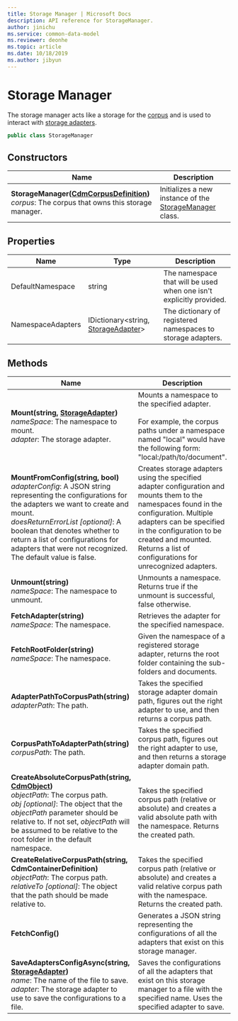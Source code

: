 ```yaml
---
title: Storage Manager | Microsoft Docs
description: API reference for StorageManager.
author: jinichu
ms.service: common-data-model
ms.reviewer: deonhe 
ms.topic: article
ms.date: 10/18/2019
ms.author: jibyun
---
```


# Storage Manager

The storage manager acts like a storage for the [corpus](../cdm/corpus.md) and is used to interact with [storage adapters](storageadapter.md).

```csharp
public class StorageManager
```

## Constructors
|Name|Description|
|---|---|
|**StorageManager([CdmCorpusDefinition](../cdm/corpus.md))**<br/>*corpus*: The corpus that owns this storage manager.|Initializes a new instance of the [StorageManager](storagemanager.md) class.|

## Properties
|Name|Type|Description|
|---|---|---|
|DefaultNamespace|string|The namespace that will be used when one isn't explicitly provided.|
|NamespaceAdapters|IDictionary\<string, [StorageAdapter](storageadapter.md)>|The dictionary of registered namespaces to storage adapters.|

## Methods
|Name|Description|Return Type|
|---|---|---|
|**Mount(string, [StorageAdapter](storageadapter.md))**<br/>*nameSpace*: The namespace to mount.<br/>*adapter*: The storage adapter.|Mounts a namespace to the specified adapter.<br/><br/>For example, the corpus paths under a namespace named "local" would have the following form: "local:/path/to/document".|void|
|**MountFromConfig(string, bool)**<br/>*adapterConfig*: A JSON string representing the configurations for the adapters we want to create and mount.<br/>*doesReturnErrorList [optional]*: A boolean that denotes whether to return a list of configurations for adapters that were not recognized. The default value is false.|Creates storage adapters using the specified adapter configuration and mounts them to the namespaces found in the configuration. Multiple adapters can be specified in the configuration to be created and mounted. Returns a list of configurations for unrecognized adapters.|List\<string>|
|**Unmount(string)**<br/>*nameSpace*: The namespace to unmount.|Unmounts a namespace. Returns true if the unmount is successful, false otherwise.|bool|
|**FetchAdapter(string)**<br/>*nameSpace*: The namespace.|Retrieves the adapter for the specified namespace.|[StorageAdapter](storageadapter.md)|
|**FetchRootFolder(string)**<br/>*nameSpace*: The namespace.|Given the namespace of a registered storage adapter, returns the root folder containing the sub-folders and documents.|[CdmFolderDefinition](../cdm/folder.md)|
|**AdapterPathToCorpusPath(string)**<br/>*adapterPath*: The path.|Takes the specified storage adapter domain path, figures out the right adapter to use, and then returns a corpus path.|string|
|**CorpusPathToAdapterPath(string)**<br/>*corpusPath*: The path.|Takes the specified corpus path, figures out the right adapter to use, and then returns a storage adapter domain path.|string|
|**CreateAbsoluteCorpusPath(string, [CdmObject](../cdm/cdmobject.md))**<br/>*objectPath*: The corpus path.<br/>*obj [optional]*: The object that the *objectPath* parameter should be relative to. If not set, *objectPath* will be assumed to be relative to the root folder in the default namespace.|Takes the specified corpus path (relative or absolute) and creates a valid absolute path with the namespace. Returns the created path.|string|
|**CreateRelativeCorpusPath(string, CdmContainerDefinition)**<br/>*objectPath*: The corpus path.<br/>*relativeTo [optional]*: The object that the path should be made relative to.|Takes the specified corpus path (relative or absolute) and creates a valid relative corpus path with the namespace. Returns the created path.|string|
|**FetchConfig()**|Generates a JSON string representing the configurations of all the adapters that exist on this storage manager.|string|
|**SaveAdaptersConfigAsync(string, [StorageAdapter](storageadapter.md))**<br/>*name*: The name of the file to save. <br/>*adapter*: The storage adapter to use to save the configurations to a file.|Saves the configurations of all the adapters that exist on this storage manager to a file with the specified name. Uses the specified adapter to save.|void|
